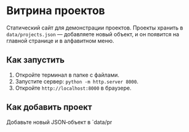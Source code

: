 # Витрина проектов


Статический сайт для демонстрации проектов. Проекты хранить в `data/projects.json` — добавляете новый объект, и он появится на главной странице и в алфавитном меню.


## Как запустить


1. Откройте терминал в папке с файлами.
2. Запустите сервер: `python -m http.server 8000`.
3. Откройте `http://localhost:8000` в браузере.


## Как добавить проект


Добавьте новый JSON‑объект в `data/pr